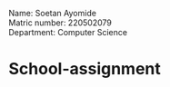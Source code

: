 Name: Soetan Ayomide<br>
Matric number: 220502079<br>
Department: Computer Science<br>
# School-assignment
